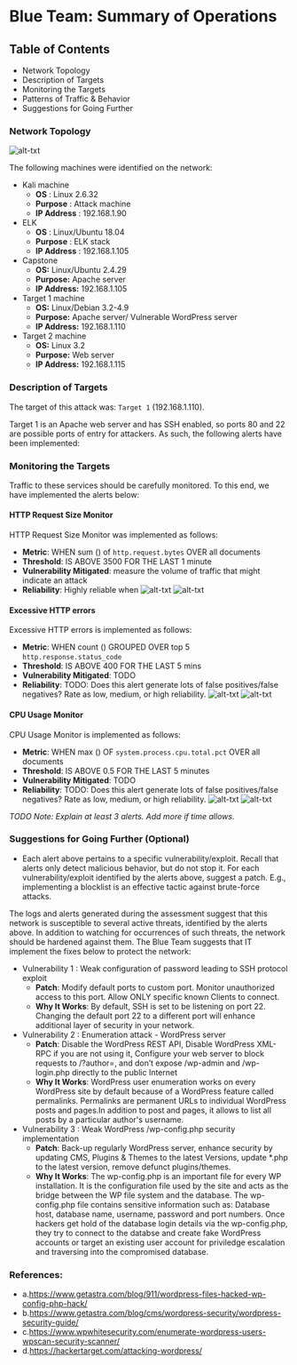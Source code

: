 # Blue Team: Summary of Operations

## Table of Contents
- Network Topology
- Description of Targets
- Monitoring the Targets
- Patterns of Traffic & Behavior
- Suggestions for Going Further

### Network Topology
![alt-txt](https://github.com/sparkplug007/Final-Project/blob/main/images/blue_file/diagram.io.png)

The following machines were identified on the network:
- Kali machine
  - **OS**         : Linux 2.6.32
  - **Purpose**    : Attack machine
  - **IP Address** : 192.168.1.90
- ELK
  - **OS**         : Linux/Ubuntu 18.04
  - **Purpose**    : ELK stack
  - **IP Address** : 192.168.1.105
- Capstone
  - **OS:**         Linux/Ubuntu 2.4.29
  - **Purpose:**    Apache server
  - **IP Address:** 192.168.1.105
- Target 1 machine
  - **OS:**         Linux/Debian 3.2-4.9
  - **Purpose:**    Apache server/ Vulnerable WordPress server
  - **IP Address:** 192.168.1.110
- Target 2 machine
  - **OS:**         Linux 3.2
  - **Purpose:**    Web server
  - **IP Address:** 192.168.1.115
  

### Description of Targets

The target of this attack was: `Target 1` (192.168.1.110).

Target 1 is an Apache web server and has SSH enabled, so ports 80 and 22 are possible ports of entry for attackers. As such, the following alerts have been implemented:

### Monitoring the Targets

Traffic to these services should be carefully monitored. To this end, we have implemented the alerts below:

#### HTTP Request Size Monitor
HTTP Request Size Monitor was implemented as follows:
  - **Metric**: WHEN sum () of `http.request.bytes` OVER all documents
  - **Threshold**: IS ABOVE 3500 FOR THE LAST 1 minute
  - **Vulnerability Mitigated**: measure the volume of traffic that might indicate an attack
  - **Reliability**: Highly reliable when 
  ![alt-txt](https://github.com/sparkplug007/Final-Project/blob/main/images/blue_file/HTTP%20request%20size%20monitor1.png)
  ![alt-txt](https://github.com/sparkplug007/Final-Project/blob/main/images/blue_file/HTTP%20request%20size%20monitor2.png)

#### Excessive HTTP errors
Excessive HTTP errors is implemented as follows:
  - **Metric**: WHEN count () GROUPED OVER top 5 `http.response.status_code` 
  - **Threshold**: IS ABOVE 400 FOR THE LAST 5 mins
  - **Vulnerability Mitigated**: TODO
  - **Reliability**: TODO: Does this alert generate lots of false positives/false negatives? Rate as low, medium, or high reliability.
  ![alt-txt](https://github.com/sparkplug007/Final-Project/blob/main/images/blue_file/Excessive%20HTTP%20errors1.png)
  ![alt-txt](https://github.com/sparkplug007/Final-Project/blob/main/images/blue_file/Excessive%20HTTP%20errors2.png)

#### CPU Usage Monitor
CPU Usage Monitor is implemented as follows:
  - **Metric**: WHEN max () OF `system.process.cpu.total.pct` OVER all documents
  - **Threshold**: IS ABOVE 0.5 FOR THE LAST 5 minutes
  - **Vulnerability Mitigated**: TODO
  - **Reliability**: TODO: Does this alert generate lots of false positives/false negatives? Rate as low, medium, or high reliability.
  ![alt-txt](https://github.com/sparkplug007/Final-Project/blob/main/images/blue_file/CPU%20Usage%20Monitor1.png)
  ![alt-txt](https://github.com/sparkplug007/Final-Project/blob/main/images/blue_file/CPU%20Usage%20Monitor2.png)

_TODO Note: Explain at least 3 alerts. Add more if time allows._

### Suggestions for Going Further (Optional) 
- Each alert above pertains to a specific vulnerability/exploit. Recall that alerts only detect malicious behavior, but do not stop it. For each vulnerability/exploit identified by the alerts above, suggest a patch. E.g., implementing a blocklist is an effective tactic against brute-force attacks.

The logs and alerts generated during the assessment suggest that this network is susceptible to several active threats, identified by the alerts above. In addition to watching for occurrences of such threats, the network should be hardened against them. The Blue Team suggests that IT implement the fixes below to protect the network:
- Vulnerability 1 : Weak configuration of password leading to SSH protocol exploit
  - **Patch**: Modify default ports to custom port. Monitor unauthorized access to this port. Allow ONLY specific known Clients to connect.
  - **Why It Works**: By default, SSH is set to be listening on port 22. Changing the default port 22 to a different port will enhance additional layer of security in your network.
- Vulnerability 2 : Enumeration attack - WordPress server
  - **Patch**: Disable the WordPress REST API, Disable WordPress XML-RPC if you are not using it, Configure your web server to block requests to /?author=<number>, and don’t expose /wp-admin and /wp-login.php directly to the public Internet
  - **Why It Works**: WordPress user enumeration works on every WordPress site by default because of a WordPress feature called permalinks. Permalinks are permanent URLs to individual WordPress posts and pages.In addition to post and pages, it allows to list all posts by a particular author's username.
- Vulnerability 3 : Weak WordPress /wp-config.php security implementation
  - **Patch**: Back-up regularly WordPress server, enhance security by updating CMS, Plugins & Themes to the latest Versions, update *.php to the latest version, remove defunct plugins/themes.
  - **Why It Works**: The wp-config.php is an important file for every WP installation. It is the configuration file used by the site and acts as the bridge between the WP file system and the database. The wp-config.php file contains sensitive information such as: Database host, database name, username, password and port numbers. Once hackers get hold of the database login details via the wp-config.php, they try to connect to the databse and create fake WordPress accounts or target an existing user account for priviledge escalation and traversing into the compromised database.
  
### References:
  
  - a.https://www.getastra.com/blog/911/wordpress-files-hacked-wp-config-php-hack/
  - b.https://www.getastra.com/blog/cms/wordpress-security/wordpress-security-guide/
  - c.https://www.wpwhitesecurity.com/enumerate-wordpress-users-wpscan-security-scanner/
  - d.https://hackertarget.com/attacking-wordpress/
